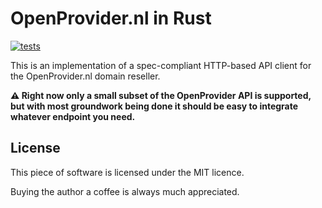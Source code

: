 OpenProvider.nl in Rust
=======================

[![tests](https://github.com/samvv/openprovider-rs/actions/workflows/rust.yml/badge.svg)](https://github.com/samvv/openprovider-rs/actions/workflows/rust.yml)

This is an implementation of a spec-compliant HTTP-based API client for the
OpenProvider.nl domain reseller.

**⚠️ Right now only a small subset of the OpenProvider API is supported, but 
with most groundwork being done it should be easy to integrate whatever
endpoint you need.**

## License

This piece of software is licensed under the MIT licence.

Buying the author a coffee is always much appreciated.

